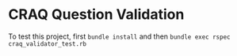 # CRAQ Question Validation

To test this project, first `bundle install` and then `bundle exec rspec craq_validator_test.rb`
